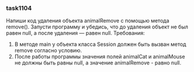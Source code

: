 
### task1104

Напиши код удаления объекта animalRemove с помощью метода remove(). Запусти программу и убедись, что до удаления объект не был равен null, а после удаления — равен null.
Требования:
1.	В методе main у объекта класса Session должен быть вызван метод remove согласно условию.
2.	После работы программы значения полей animalCat и animalMouse не должны быть равны null, а значение animalRemove - равно null.


